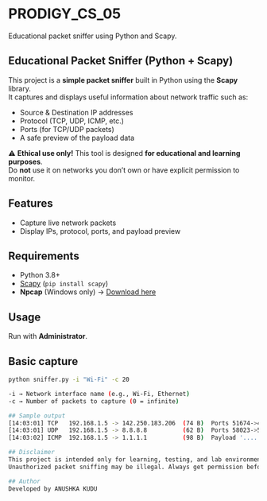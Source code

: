 # PRODIGY_CS_05
Educational packet sniffer using Python and Scapy.

## Educational Packet Sniffer (Python + Scapy)

This project is a **simple packet sniffer** built in Python using the **Scapy** library.  
It captures and displays useful information about network traffic such as:
- Source & Destination IP addresses  
- Protocol (TCP, UDP, ICMP, etc.)  
- Ports (for TCP/UDP packets)  
- A safe preview of the payload data  

⚠️ **Ethical use only!** This tool is designed **for educational and learning purposes**.  
Do **not** use it on networks you don’t own or have explicit permission to monitor.

## Features
- Capture live network packets
- Display IPs, protocol, ports, and payload preview

## Requirements
- Python 3.8+
- [Scapy](https://scapy.net/) (`pip install scapy`)
- **Npcap** (Windows only) → [Download here](https://npcap.com/)
  
## Usage
Run with **Administrator**.

## Basic capture
```bash
python sniffer.py -i "Wi-Fi" -c 20

-i → Network interface name (e.g., Wi-Fi, Ethernet)
-c → Number of packets to capture (0 = infinite)

## Sample output
[14:03:01] TCP   192.168.1.5 -> 142.250.183.206  (74 B)  Ports 51674->443  Payload 'GET /...'
[14:03:01] UDP   192.168.1.5 -> 8.8.8.8          (62 B)  Ports 58023->53   Payload '...google.com...'
[14:03:02] ICMP  192.168.1.5 -> 1.1.1.1          (98 B)  Payload '................................'

## Disclaimer
This project is intended only for learning, testing, and lab environments.
Unauthorized packet sniffing may be illegal. Always get permission before monitoring any network traffic.

## Author
Developed by ANUSHKA KUDU
